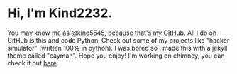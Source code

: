 # Hi, I'm Kind2232.
You may know me as @kind5545, because that's my GitHub.
All I do on GitHub is this and code Python.
Check out some of my projects like "hacker simulator" (written 100% in python).
I was bored so I made this with a jekyll theme called "cayman".
Hope you enjoy!
I'm working on chimney, you can check it out [here](https://kind5545.github.io/chimney).
